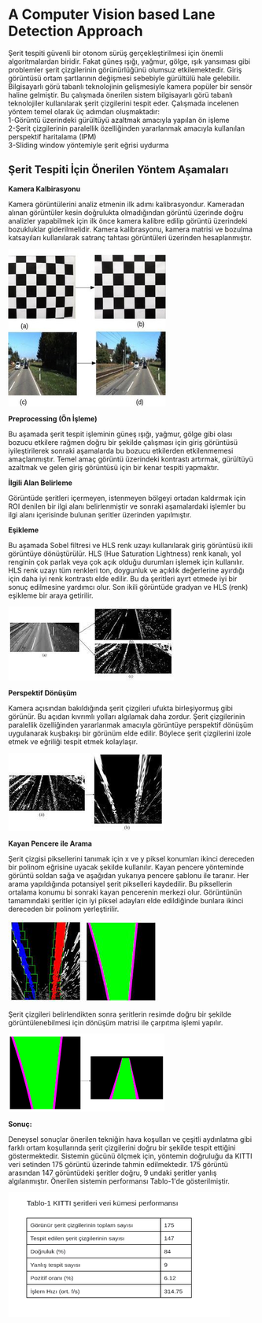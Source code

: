 # A Computer Vision based Lane Detection Approach
Şerit tespiti güvenli bir otonom sürüş gerçekleştirilmesi için önemli algoritmalardan biridir. Fakat güneş ışığı, yağmur, gölge, ışık yansıması gibi problemler şerit çizgilerinin görünürlüğünü olumsuz etkilemektedir. Giriş görüntüsü ortam şartlarının değişmesi sebebiyle gürültülü hale gelebilir. 
Bilgisayarlı görü tabanlı teknolojinin gelişmesiyle kamera popüler bir sensör haline gelmiştir. Bu çalışmada önerilen sistem  bilgisayarlı görü tabanlı teknolojiler kullanılarak şerit çizgilerini tespit eder. Çalışmada incelenen yöntem temel olarak üç adımdan oluşmaktadır:<br/>
1-Görüntü  üzerindeki gürültüyü azaltmak amacıyla yapılan ön işleme <br/>
2-Şerit çizgilerinin paralellik özelliğinden yararlanmak amacıyla kullanılan perspektif haritalama (IPM)<br/>
3-Sliding window yöntemiyle şerit eğrisi uydurma<br/>


## Şerit Tespiti İçin Önerilen Yöntem  Aşamaları <br/>

**Kamera Kalbirasyonu** 

Kamera görüntülerini analiz etmenin ilk adımı kalibrasyondur. Kameradan alınan görüntüler kesin doğrulukta olmadığından görüntü üzerinde doğru analizler yapabilmek için ilk önce kamera kalibre edilip görüntü üzerindeki bozukluklar giderilmelidir. Kamera kalibrasyonu, kamera matrisi ve bozulma katsayıları kullanılarak satranç tahtası görüntüleri üzerinden hesaplanmıştır.

![](images/lane5.jpg)<br/>

**Preprocessing (Ön İşleme)** 

Bu aşamada şerit tespit işleminin güneş ışığı, yağmur, gölge gibi olası bozucu etkilere rağmen doğru bir şekilde çalışması için giriş görüntüsü iyileştirilerek sonraki aşamalarda bu bozucu etkilerden etkilenmemesi amaçlanmıştır. Temel amaç görüntü üzerindeki kontrastı artırmak, gürültüyü azaltmak ve gelen giriş görüntüsü için bir kenar tespiti yapmaktır.

**İlgili Alan Belirleme** 

Görüntüde şeritleri içermeyen, istenmeyen bölgeyi ortadan kaldırmak için ROI denilen bir ilgi alanı belirlenmiştir ve sonraki aşamalardaki işlemler bu ilgi alanı içerisinde bulunan şeritler üzerinden yapılmıştır.

**Eşikleme**

Bu aşamada Sobel filtresi ve HLS renk uzayı kullanılarak giriş görüntüsü ikili görüntüye dönüştürülür. HLS (Hue Saturation Lightness) renk kanalı, yol renginin çok parlak veya çok açık olduğu durumları işlemek için kullanılır. HLS renk uzayı tüm renkleri ton, doygunluk ve açıklık değerlerine ayırdığı için daha iyi renk kontrastı elde edilir. Bu da şeritleri ayırt etmede iyi bir sonuç edilmesine yardımcı olur.
Son ikili görüntüde gradyan ve HLS (renk) eşikleme bir araya getirilir.

![](images/lane3.jpeg)<br/>

**Perspektif Dönüşüm**

Kamera açısından bakıldığında şerit çizgileri ufukta birleşiyormuş gibi görünür. Bu açıdan kıvrımlı yolları algılamak daha zordur. Şerit çizgilerinin paralellik özelliğinden yararlanmak amacıyla görüntüye perspektif dönüşüm uygulanarak kuşbakışı bir görünüm elde edilir. Böylece şerit çizgilerini izole etmek ve eğriliği tespit etmek kolaylaşır.

![](images/lane4.jpeg)<br/>


**Kayan Pencere ile Arama**

Şerit çizgisi piksellerini tanımak için x ve y piksel konumları ikinci dereceden bir polinom eğrisine uyacak şekilde kullanılır. Kayan pencere yönteminde görüntü soldan sağa ve aşağıdan yukarıya pencere şablonu ile taranır. Her arama yapıldığında potansiyel şerit pikselleri kaydedilir. Bu piksellerin ortalama konumu bi sonraki kayan pencerenin merkezi olur. Görüntünün tamamındaki şeritler için iyi piksel adayları elde edildiğinde bunlara ikinci dereceden bir polinom yerleştirilir.<br/>

![](images/lane2.jpeg)<br/>

Şerit çizgileri belirlendikten sonra şeritlerin resimde doğru bir şekilde görüntülenebilmesi için dönüşüm matrisi ile çarpıtma işlemi yapılır.<br/>

![](images/lane6.png)<br/>

**Sonuç:**

Deneysel sonuçlar önerilen tekniğin hava koşulları ve çeşitli aydınlatma gibi farklı ortam koşullarında şerit çizgilerini doğru bir şekilde tespit ettiğini göstermektedir.
Sistemin gücünü ölçmek için, yöntemin doğruluğu da KITTI veri setinden 175 görüntü üzerinde tahmin edilmektedir. 175 görüntü arasından 147 görüntüdeki şeritler doğru, 9 undaki şeritler yanlış algılanmıştır. Önerilen sistemin performansı Tablo-1'de gösterilmiştir.<br/>

<img src="images/table.png" width="450" height="253">
